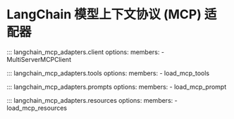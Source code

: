 # LangChain 模型上下文协议 (MCP) 适配器

::: langchain_mcp_adapters.client
    options:
      members:
        - MultiServerMCPClient

::: langchain_mcp_adapters.tools
    options:
      members:
        - load_mcp_tools

::: langchain_mcp_adapters.prompts
    options:
      members:
        - load_mcp_prompt

::: langchain_mcp_adapters.resources
    options:
      members:
        - load_mcp_resources